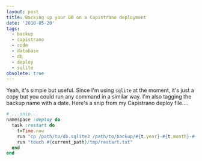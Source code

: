 ```yaml
---
layout: post
title: Backing up your DB on a Capistrano deployment
date: '2010-05-20'
tags:
  - backup
  - capistrano
  - code
  - database
  - db
  - deploy
  - sqlite
obsolete: true
---
```


Yeah, it's simple but useful. Since I'm using `sqlite` at the moment, it's just a copy but you could run any command in a similar way. I'm also tagging the backup name with a date. Here's a snip from my Capistrano deploy file....

```ruby
# ...snip...
namespace :deploy do
  task :restart do
    t=Time.now
    run "cp /path/to/db.sqlite3 /path/to/backup/#{t.year}-#{t.month}-#{t.day}_#{t.hour}:#{t.min}:#{t.sec}_db.sqlite3"
    run "touch #{current_path}/tmp/restart.txt"
  end
end

```
